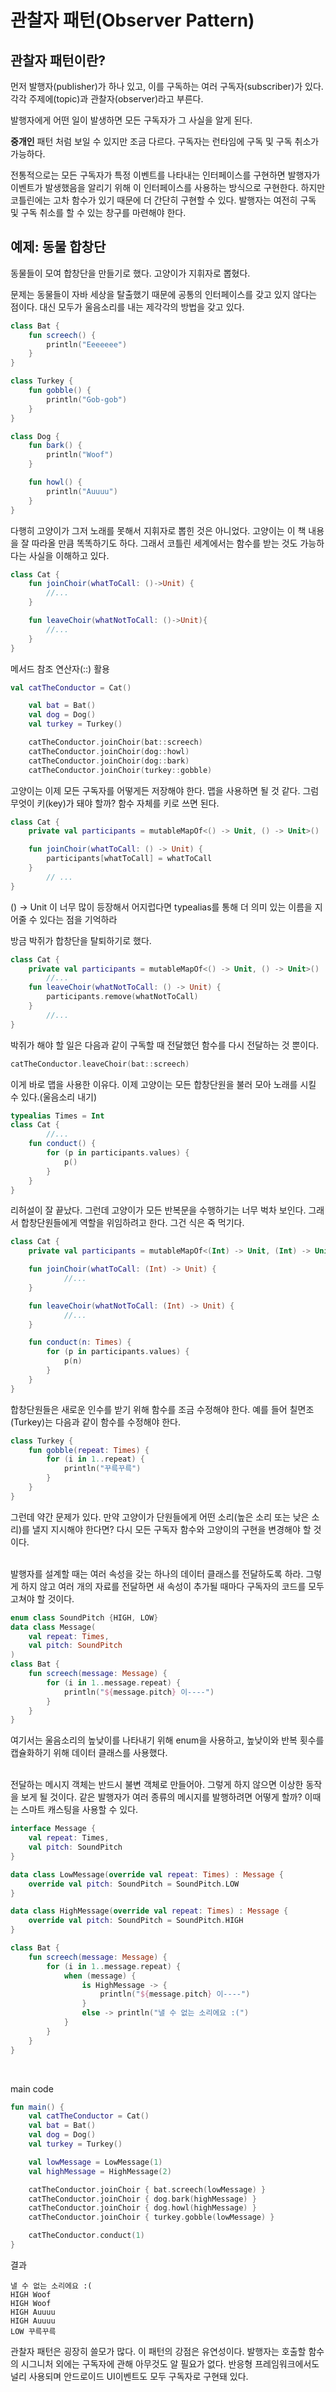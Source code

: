 # 관찰자 패턴(Observer Pattern)

## 관찰자 패턴이란?

먼저 발행자(publisher)가 하나 있고, 이를 구독하는 여러 구독자(subscriber)가 있다. 각각 주제에(topic)과 관찰자(observer)라고 부른다.

발행자에게 어떤 일이 발생하면 모든 구독자가 그 사실을 알게 된다.

**중개인** 패턴 처럼 보일 수 있지만 조금 다르다. 구독자는 런타임에 구독 및 구독 취소가 가능하다.

전통적으로는 모든 구독자가 특정 이벤트를 나타내는 인터페이스를 구현하면 발행자가 이벤트가 발생했음을 알리기 위해 이 인터페이스를 사용하는 방식으로 구현한다. 하지만 코틀린에는 고차 함수가 있기 때문에 더 간단히 구현할 수 있다. 발행자는 여전히 구독 및 구독 취소를 할 수 있는 창구를 마련해야 한다.

## 예제: 동물 합창단

동물들이 모여 합창단을 만들기로 했다. 고양이가 지휘자로 뽑혔다.

문제는 동물들이 자바 세상을 탈출했기 때문에 공통의 인터페이스를 갖고 있지 않다는 점이다. 대신 모두가 울음소리를 내는 제각각의 방법을 갖고 있다.

```kotlin
class Bat {
    fun screech() {
        println("Eeeeeee")
    }
}

class Turkey {
    fun gobble() {
        println("Gob-gob")
    }
}

class Dog {
    fun bark() {
        println("Woof")
    }

    fun howl() {
        println("Auuuu")
    }
}
```

다행히 고양이가 그저 노래를 못해서 지휘자로 뽑힌 것은 아니었다. 고양이는 이 책 내용을 잘 따라올 만큼 똑똑하기도 하다. 그래서 코틀린 세계에서는 함수를 받는 것도 가능하다는 사실을 이해하고 있다.

```kotlin
class Cat {
	fun joinChoir(whatToCall: ()->Unit) {
		//...
	}

	fun leaveChoir(whatNotToCall: ()->Unit){
		//...
	}
}
```

메서드 참조 연산자(::) 활용

```kotlin
val catTheConductor = Cat()

    val bat = Bat()
    val dog = Dog()
    val turkey = Turkey()

    catTheConductor.joinChoir(bat::screech)
    catTheConductor.joinChoir(dog::howl)
    catTheConductor.joinChoir(dog::bark)
    catTheConductor.joinChoir(turkey::gobble)
```

고양이는 이제 모든 구독자를 어떻게든 저장해야 한다. 맵을 사용하면 될 것 같다. 그럼 무엇이 키(key)가 돼야 할까? 함수 자체를 키로 쓰면 된다.

```kotlin
class Cat {
    private val participants = mutableMapOf<() -> Unit, () -> Unit>()

    fun joinChoir(whatToCall: () -> Unit) {
        participants[whatToCall] = whatToCall
    }
		// ...
}
```

() → Unit 이 너무 많이 등장해서 어지럽다면 typealias를 통해 더 의미 있는 이름을 지어줄 수 있다는 점을 기억하라

방금 박쥐가 합창단을 탈퇴하기로 했다.

```kotlin
class Cat {
    private val participants = mutableMapOf<() -> Unit, () -> Unit>()
		//...
    fun leaveChoir(whatNotToCall: () -> Unit) {
        participants.remove(whatNotToCall)
    }
		//...
}
```

박쥐가 해야 할 일은 다음과 같이 구독할 때 전달했던 함수를 다시 전달하는 것 뿐이다.

```kotlin
catTheConductor.leaveChoir(bat::screech)
```

이게 바로 맵을 사용한 이유다. 이제 고양이는 모든 합창단원을 불러 모아 노래를 시킬 수 있다.(울음소리 내기)

```kotlin
typealias Times = Int
class Cat {
		//...
    fun conduct() {
        for (p in participants.values) {
            p()
        }
    }
}
```

리허설이 잘 끝났다. 그런데 고양이가 모든 반복문을 수행하기는 너무 벅차 보인다. 그래서 합창단원들에게 역할을 위임하려고 한다. 그건 식은 죽 먹기다.

```kotlin
class Cat {
    private val participants = mutableMapOf<(Int) -> Unit, (Int) -> Unit>()

    fun joinChoir(whatToCall: (Int) -> Unit) {
			//...
    }

    fun leaveChoir(whatNotToCall: (Int) -> Unit) {
			//...
    }

    fun conduct(n: Times) {
        for (p in participants.values) {
            p(n)
        }
    }
}
```

합창단원들은 새로운 인수를 받기 위해 함수를 조금 수정해야 한다. 예를 들어 칠면조(Turkey)는 다음과 같이 함수를 수정해야 한다.

```kotlin
class Turkey {
    fun gobble(repeat: Times) {
        for (i in 1..repeat) {
            println("꾸륵꾸륵")
        }
    }
}
```

그런데 약간 문제가 있다. 만약 고양이가 단원들에게 어떤 소리(높은 소리 또는 낮은 소리)를 낼지 지시해야 한다면? 다시 모든 구독자 함수와 고양이의 구현을 변경해야 할 것이다.

<br/>
발행자를 설계할 때는 여러 속성을 갖는 하나의 데이터 클래스를 전달하도록 하라. 그렇게 하지 않고 여러 개의 자료를 전달하면 새 속성이 추가될 때마다 구독자의 코드를 모두 고쳐야 할 것이다.

```kotlin
enum class SoundPitch {HIGH, LOW}
data class Message(
    val repeat: Times,
    val pitch: SoundPitch
)
class Bat {
    fun screech(message: Message) {
        for (i in 1..message.repeat) {
            println("${message.pitch} 이----")
        }
    }
}
```

여기서는 울음소리의 높낮이를 나타내기 위해 enum을 사용하고, 높낮이와 반복 횟수를 캡슐화하기 위해 데이터 클래스를 사용했다.

<br/>
전달하는 메시지 객체는 반드시 불변 객체로 만들어아. 그렇게 하지 않으면 이상한 동작을 보게 될 것이다. 같은 발행자가 여러 종류의 메시지를 발행하려면 어떻게 할까? 이때는 스마트 캐스팅을 사용할 수 있다.

```kotlin
interface Message {
    val repeat: Times,
    val pitch: SoundPitch
}

data class LowMessage(override val repeat: Times) : Message {
    override val pitch: SoundPitch = SoundPitch.LOW
}

data class HighMessage(override val repeat: Times) : Message {
    override val pitch: SoundPitch = SoundPitch.HIGH
}

class Bat {
    fun screech(message: Message) {
        for (i in 1..message.repeat) {
            when (message) {
                is HighMessage -> {
                    println("${message.pitch} 이----")
                }
                else -> println("낼 수 없는 소리에요 :(")
            }
        }
    }
}
```

<br/>

main code
```kotlin
fun main() {
    val catTheConductor = Cat()
    val bat = Bat()
    val dog = Dog()
    val turkey = Turkey()

    val lowMessage = LowMessage(1)
    val highMessage = HighMessage(2)

    catTheConductor.joinChoir { bat.screech(lowMessage) }
    catTheConductor.joinChoir { dog.bark(highMessage) }
    catTheConductor.joinChoir { dog.howl(highMessage) }
    catTheConductor.joinChoir { turkey.gobble(lowMessage) }

    catTheConductor.conduct(1)
}
```

결과

```
낼 수 없는 소리에요 :(
HIGH Woof
HIGH Woof
HIGH Auuuu
HIGH Auuuu
LOW 꾸륵꾸륵
```

관찰자 패턴은 굉장히 쓸모가 많다. 이 패턴의 강점은 유연성이다. 발행자는 호출할 함수의 시그니처 외에는 구독자에 관해 아무것도 알 필요가 없다. 반응형 프레임워크에서도 널리 사용되며 안드로이드 UI이벤트도 모두 구독자로 구현돼 있다.
